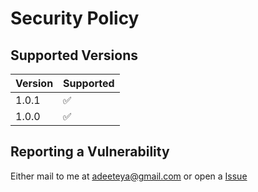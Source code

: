 # Security Policy

## Supported Versions

| Version | Supported          |
|---------|--------------------|
| 1.0.1   | :white_check_mark: |
| 1.0.0   | :white_check_mark: |

## Reporting a Vulnerability

Either mail to me at adeeteya@gmail.com or open a [Issue](https://github.com/adeeteya/cupertino_height_picker/issues)